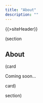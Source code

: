 ```yaml
---
title: "About"
description: ""
---
```


{{>siteHeader}}

(section

## About

(card

Coming soon...

card)

section)